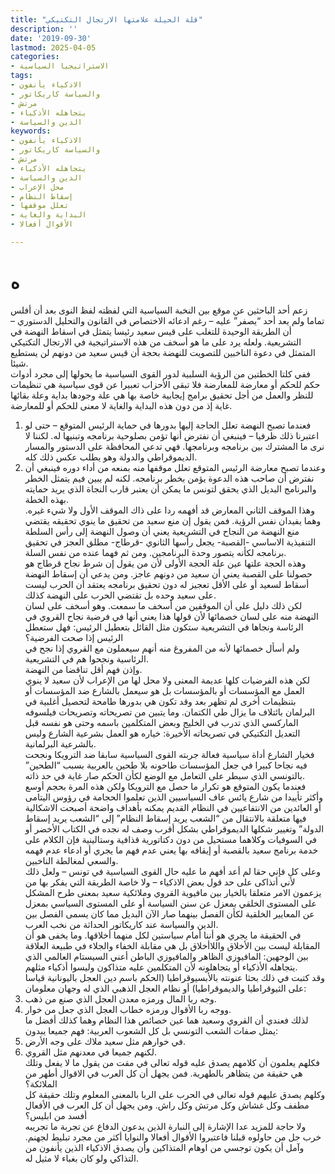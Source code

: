 ```yaml
---
title: "قلة الحيلة علامتها الارتجال التكتيكي"
description: ''
date: '2019-09-30'
lastmod: 2025-04-05
categories:
- الاستراتيجيا السياسية
tags:
- الاذكياء يأنفون
- والسياسة كاريكاتور
- مرتش
- يتجاهله الأذكياء
- الدين والسياسة
keywords:
- الاذكياء يأنفون
- والسياسة كاريكاتور
- مرتش
- يتجاهله الأذكياء
- الدين والسياسة
- محل الإعراب
- إسقاط النظام
- تعلل موقفها
- البداية والغاية
- الأقوال أفعالا

---
```

# **ه**

زعم أحد الباحثين عن موقع بين النخبة السياسية التي لفظته لفظ النوى بعد أن أفلس تماما ولم يعد أحد “يصفر” عليه – رغم ادعائه الاختصاص في القانون والتحليل الدستوري – أن الطريقة الوحيدة للتغلب على قيس سعيد رئيسا يتمثل في اسقاط النهضة في التشريعية. ولعله يرد على ما هو أسخف من هذه الاستراتيجية في الارتجال التكتيكي المتمثل في دعوة الناخبين للتصويت للنهضة بحجة أن قيس سعيد من دونهم لن يستطيع شيئا.  
ففي كلتا الخطتين من الرؤية السلبية لدور القوى السياسية ما يحولها إلى مجرد أدوات حكم للحكم أو معارضة للمعارضة فلا تبقى الأحزاب تعبيرا عن قوى سياسية هي تنظيمات للنظر والعمل من أجل تحقيق برامج إيجابية خاصة بها هي علة وجودها بداية وعلة بقائها غاية إذ من دون هذه البداية والغاية لا معنى للحكم أو للمعارضة.  
1. فعندما تصبح النهضة تعلل الحاجة إليها بدورها في حماية الرئيس المتوقع – حتى لو اعتبرنا ذلك ظرفيا – فينبغي أن نفترض أنها تؤمن بصلوحية برنامجه وتبنيها له. لكننا لا نرى ما المشترك بين برنامجه وبرنامجها. فهي تدعي المحافظة على الدستور والمسار الديموقراطي والدولة وهو يطلب عكس ذلك كله.  
2. وعندما تصبح معارضة الرئيس المتوقع تعلل موقفها منه بمنعه من أداء دوره فينبغي أن نفترض أن صاحب هذه الدعوة يؤمن بخطر برنامجه. لكنه لم يبين فيم يتمثل الخطر والبرنامج البديل الذي يحقق لتونس ما يمكن أن يعتبر قارب النجاة الذي يريد حمايته بهذه الخطة.  
وهذا الموقف الثاني المعارض قد أفهمه ردا على ذاك الموقف الأول ولا شيء غيره. وهما يفيدان نفس الرؤية. فمن يقول إن منع سعيد من تحقيق ما ينوي تحقيقه يقتضي منع النهضة من النجاح في التشريعية يعني أن وصول النهضة إلى رأس السلطة التنفيذية الاساسي -القصبة- يجعل رأسها الثانوي -قرطاج- مطلق العجز في تحقيق برنامجه لكأنه يتصور وحدة البرنامجين. ومن ثم فهما عنده من نفس السلة.  
وهذه الحجة علتها عين علة الحجة الأولى لأن من يقول إن شرط نجاح قرطاج هو حصولنا على القصبة يعني أن سعيد من دونهم عاجز. ومن يدعي أن إسقاط النهضة أسقاط لسعيد أو على الأقل تعجيز له دون تحقيق برنامجه يعتقد أن الحرب ليست على سعيد وحده بل تقتضي الحرب على النهضة كذلك.  
لكن ذلك دليل على أن الموقفين من أسخف ما سمعت. وهو أسخف على لسان النهضة منه على لسان خصمائها لأن قولها هذا يعني أنها في فرضية نجاح القروي في الرئاسة ونجاها في التشريعية ستكون مثل القائل بتعطيل الرئيس: فهل ستعطل الرئيس إذا صحت الفرضية؟  
ولم أسأل خصمائها لأنه من المفروغ منه أنهم سيعملون مع القروي إذا نجح في الرئاسية ونجحوا هم في التشريعية.  
وإذن فهم أقل تناقضا من النهضة.  
لكن هذه الفرضيات كلها عديمة المعنى ولا محل لها من الإعراب لأن سعيد لا ينوي العمل مع المؤسسات أو بالمؤسسات بل هو سيعمل بالشارع ضد المؤسسات أو بتنظيمات أخرى لم تظهر بعد وقد تكون هي بدورها طامحة لتحصيل أغلبية في البرلمان بائتلاف ما يزال طي الكتمان. وما يتبين من تصريحاته وتصريحات فيلسوفه الماركسي الذي تدرب في الخليج وبعض المتكلمين باسمه وحتى هو نفسه قبل التعديل التكتيكي في تصريحاته الأخيرة: خياره هو العمل بشرعية الشارع وليس بالشرعية البرلمانية.  
فخيار الشارع أداة سياسية فعالة جربته القوى السياسية سابقا ضد الترويكا ونجحت فيه نجاحا كبيرا في جعل المؤسسات طاحونه بلا طحين بالعربية بسبب “الطحين” بالتونسي الذي سيطر على التعامل مع الوضع لكأن الحكم صار غاية في حد ذاته.  
فعندما يكون المتوقع هو تكرار ما حصل مع الترويكا ولكن هذه المرة بحجم أوسع وأكثر تأييدا من شارع يائس عاف السياسيين الذين تعلموا الحجامة في رؤوس اليتامى أو العائدين من الانتفاعيين في النظام القديم يمكنه بأهداف واضحة أصبحت الاشكالية فيها متعلقة بالانتقال من “الشعب يريد إسقاط النظام” إلى “الشعب يريد إسقاط الدولة” وتغيير شكلها الديموقراطي بشكل أقرب وصف له نجده في الكتاب الأخضر أو في السوفيات وكلاهما مستحيل من دون دكتاتورية قذافية وستالينية فإن الكلام على خدمة برنامج سعيد بالقصبة أو إيقافه بها يعني عدم فهم ما يجري أو ادعاء عدم فهمه والسعي لمغالطة الناخبين.  
وعلى كل فإني حقا لم أعد أفهم ما عليه حال القوى السياسية في تونس – ولعل ذلك لأني أتذاكى على حد قول بعض الاذكياء – ولا خاصة الطريقة التي يفكر بها من يزعمون الامر متعلقا بالخيار بين مافيوية القروي وملائكية سعيد بمعنى طرح المشكل على المستوى الخلقي بمعزل عن سنن السياسة أو على المستوى السياسي بمعزل عن المعايير الخلقية لكأن الفصل بينهما صار الآن البديل مما كان يسمى الفصل بين الدين والسياسة عند كاريكاتور الحداثة من نخب العرب.  
في الحقيقة ما يجري هو أننا أمام سياستين لكل منهما أخلاقها. وما يخفى هو أن المقابلة ليست بين الأخلاق واللاأخلاق بل هي مقابلة الخفاء والجلاء في طبيعة العلاقة بين الوجهين: المافيوزي الظاهر والمافيوزي الباطن أعني السيستام العالمي الذي يتجاهله الأذكياء أو يتجاهلونه لأن المتكلمين عليه متذاكون وليسوا أذكياء مثلهم.  
وقد كتبت في ذلك بحثا عنونته بالأبسيوقراطيا (الحكم باسم دين العجل باليونانية قياسا على الثيوقراطيا والديموقراطيا) أو نظام العجل الذهبي الذي له وجهان معلومان:  
1. وجه ربا المال ورمزه معدن العجل الذي صنع من ذهب.  
2. ووجه ربا الأقوال ورمزه خطاب العجل الذي جعل من خوار.  
لذلك فعندي أن القروي وسعيد هما عين خصائص هذا النظام وهما كذلك أفضل ما يمثل صفات الشعب التونسي بل كل الشعوب العربية: فهم جميعا يبدون:  
1. في خوارهم مثل سعيد ملاك على وجه الأرض.  
2. لكنهم جميعا في معدنهم مثل القروي.  
فكلهم يعلمون أن كلامهم يصدق عليه قوله تعالى في مقت من يقول ما لا يفعل وتلك هي حقيقة من يتظاهر بالطهرية. فمن يجهل أن كل العرب في الاقوال أطهر من الملائكة؟  
وكلهم يصدق عليهم قوله تعالى في الحرب على الربا بالمعنى المعلوم وتلك حقيقة كل مطفف وكل غشاش وكل مرتش وكل راش. ومن يجهل أن كل العرب في الأفعال أفسد من ابليس؟  
ولا حاجة للمزيد عدا الإشارة إلى النبارة الذين يدعون الدفاع عن تجربة ما تجريبه خرب جل من حاولوه قبلنا فاعتبروا الأقوال أفعالا والنوايا أكثر من مجرد تبليط لجهنم. وآمل أن يكون توجسي من اوهام المتذاكين وأن يصدق الاذكياء الذين يأنفون من التذاكي ولو كان بغباء لا مثيل له.

###
